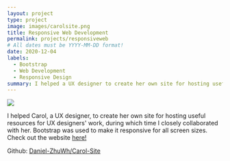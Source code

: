 ```yaml
---
layout: project
type: project
image: images/carolsite.png
title: Responsive Web Development
permalink: projects/responsiveweb
# All dates must be YYYY-MM-DD format!
date: 2020-12-04
labels:
  - Bootstrap
  - Web Development
  - Responsive Design
summary: I helped a UX designer to create her own site for hosting useful resources for UX designers' work. Bootstrap was used to make it responsive for all screen sizes. Check it out!
---
```


<img class="ui medium right floated rounded image" src="../images/carolsite.jpg">

I helped Carol, a UX designer, to create her own site for hosting useful resources for UX designers' work, during which time I closely collaborated with her. Bootstrap was used to make it responsive for all screen sizes. Check out the website [here!](https://daniel-zhuwh.github.io/Carol-Site/) 

Github: <a href="https://github.com/Daniel-ZhuWh/Carol-Site"><i class="large github icon "></i>Daniel-ZhuWh/Carol-Site</a>